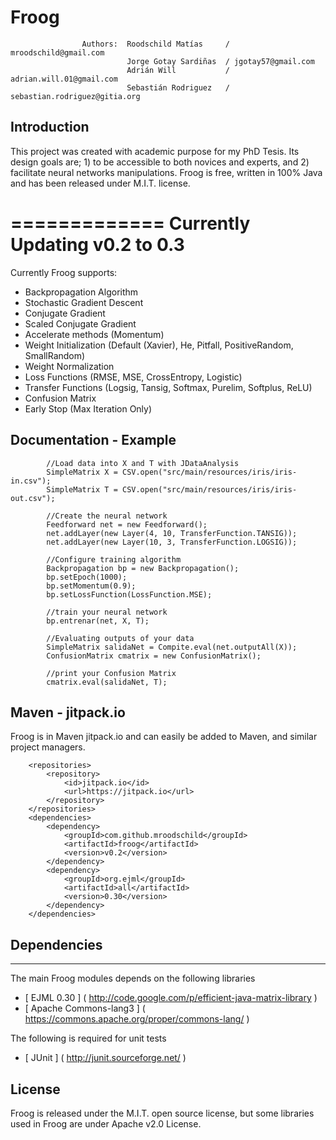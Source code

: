 # Froog
                    Authors:  Roodschild Matías     / mroodschild@gmail.com
                              Jorge Gotay Sardiñas  / jgotay57@gmail.com
                              Adrián Will           / adrian.will.01@gmail.com
                              Sebastián Rodriguez   / sebastian.rodriguez@gitia.org
                            

## Introduction

This project was created with academic purpose for my PhD Tesis. Its design goals are; 1) to be accessible to both novices and experts, and 2) facilitate neural networks manipulations. Froog is free, written in 100% Java and has been released under M.I.T. license.

=============
Currently Updating v0.2 to 0.3
=============

Currently Froog supports:

* Backpropagation Algorithm
* Stochastic Gradient Descent
* Conjugate Gradient
* Scaled Conjugate Gradient 
* Accelerate methods (Momentum)
* Weight Initialization (Default (Xavier), He, Pitfall, PositiveRandom, SmallRandom)
* Weight Normalization
* Loss Functions (RMSE, MSE, CrossEntropy, Logistic)
* Transfer Functions (Logsig, Tansig, Softmax, Purelim, Softplus, ReLU)
* Confusion Matrix
* Early Stop (Max Iteration Only)

## Documentation - Example

```
        //Load data into X and T with JDataAnalysis
        SimpleMatrix X = CSV.open("src/main/resources/iris/iris-in.csv");
        SimpleMatrix T = CSV.open("src/main/resources/iris/iris-out.csv");

        //Create the neural network
        Feedforward net = new Feedforward();
        net.addLayer(new Layer(4, 10, TransferFunction.TANSIG));
        net.addLayer(new Layer(10, 3, TransferFunction.LOGSIG));

        //Configure training algorithm
        Backpropagation bp = new Backpropagation();
        bp.setEpoch(1000);
        bp.setMomentum(0.9);
        bp.setLossFunction(LossFunction.MSE);

        //train your neural network
        bp.entrenar(net, X, T);
        
        //Evaluating outputs of your data
        SimpleMatrix salidaNet = Compite.eval(net.outputAll(X));
        ConfusionMatrix cmatrix = new ConfusionMatrix();
        
        //print your Confusion Matrix
        cmatrix.eval(salidaNet, T);
```

## Maven - jitpack.io

Froog is in Maven jitpack.io and can easily be added to Maven, and similar project managers.

```
    <repositories>
        <repository>
            <id>jitpack.io</id>
            <url>https://jitpack.io</url>
        </repository>
    </repositories> 
    <dependencies>
        <dependency>
            <groupId>com.github.mroodschild</groupId>
            <artifactId>froog</artifactId>
            <version>v0.2</version>
        </dependency>
        <dependency>
            <groupId>org.ejml</groupId>
            <artifactId>all</artifactId>
            <version>0.30</version>
        </dependency>
    </dependencies>
```


## Dependencies
-----------------------------------------

The main Froog modules depends on the following libraries

- [ EJML 0.30         ]  ( http://code.google.com/p/efficient-java-matrix-library )
- [ Apache Commons-lang3          ]  ( https://commons.apache.org/proper/commons-lang/ )

The following is required for unit tests

- [ JUnit   ]       ( http://junit.sourceforge.net/                           )

## License

Froog is released under the M.I.T. open source license, but some libraries used in Froog are under Apache v2.0 License.
